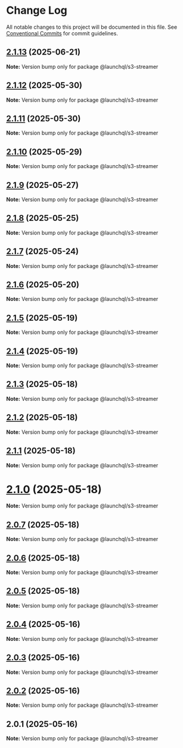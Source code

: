 # Change Log

All notable changes to this project will be documented in this file.
See [Conventional Commits](https://conventionalcommits.org) for commit guidelines.

## [2.1.13](https://github.com/launchql/launchql/compare/@launchql/s3-streamer@2.1.12...@launchql/s3-streamer@2.1.13) (2025-06-21)

**Note:** Version bump only for package @launchql/s3-streamer





## [2.1.12](https://github.com/launchql/launchql/compare/@launchql/s3-streamer@2.1.11...@launchql/s3-streamer@2.1.12) (2025-05-30)

**Note:** Version bump only for package @launchql/s3-streamer





## [2.1.11](https://github.com/launchql/launchql/compare/@launchql/s3-streamer@2.1.10...@launchql/s3-streamer@2.1.11) (2025-05-30)

**Note:** Version bump only for package @launchql/s3-streamer





## [2.1.10](https://github.com/launchql/launchql/compare/@launchql/s3-streamer@2.1.9...@launchql/s3-streamer@2.1.10) (2025-05-29)

**Note:** Version bump only for package @launchql/s3-streamer





## [2.1.9](https://github.com/launchql/launchql/compare/@launchql/s3-streamer@2.1.8...@launchql/s3-streamer@2.1.9) (2025-05-27)

**Note:** Version bump only for package @launchql/s3-streamer





## [2.1.8](https://github.com/launchql/launchql/compare/@launchql/s3-streamer@2.1.7...@launchql/s3-streamer@2.1.8) (2025-05-25)

**Note:** Version bump only for package @launchql/s3-streamer





## [2.1.7](https://github.com/launchql/launchql/compare/@launchql/s3-streamer@2.1.6...@launchql/s3-streamer@2.1.7) (2025-05-24)

**Note:** Version bump only for package @launchql/s3-streamer





## [2.1.6](https://github.com/launchql/launchql/compare/@launchql/s3-streamer@2.1.5...@launchql/s3-streamer@2.1.6) (2025-05-20)

**Note:** Version bump only for package @launchql/s3-streamer





## [2.1.5](https://github.com/launchql/launchql/compare/@launchql/s3-streamer@2.1.4...@launchql/s3-streamer@2.1.5) (2025-05-19)

**Note:** Version bump only for package @launchql/s3-streamer





## [2.1.4](https://github.com/launchql/launchql/compare/@launchql/s3-streamer@2.1.3...@launchql/s3-streamer@2.1.4) (2025-05-19)

**Note:** Version bump only for package @launchql/s3-streamer





## [2.1.3](https://github.com/launchql/launchql/compare/@launchql/s3-streamer@2.1.2...@launchql/s3-streamer@2.1.3) (2025-05-18)

**Note:** Version bump only for package @launchql/s3-streamer





## [2.1.2](https://github.com/launchql/launchql/compare/@launchql/s3-streamer@2.1.1...@launchql/s3-streamer@2.1.2) (2025-05-18)

**Note:** Version bump only for package @launchql/s3-streamer





## [2.1.1](https://github.com/launchql/launchql/compare/@launchql/s3-streamer@2.1.0...@launchql/s3-streamer@2.1.1) (2025-05-18)

**Note:** Version bump only for package @launchql/s3-streamer





# [2.1.0](https://github.com/launchql/launchql/compare/@launchql/s3-streamer@2.0.7...@launchql/s3-streamer@2.1.0) (2025-05-18)

**Note:** Version bump only for package @launchql/s3-streamer





## [2.0.7](https://github.com/launchql/launchql/compare/@launchql/s3-streamer@2.0.6...@launchql/s3-streamer@2.0.7) (2025-05-18)

**Note:** Version bump only for package @launchql/s3-streamer





## [2.0.6](https://github.com/launchql/launchql/compare/@launchql/s3-streamer@2.0.5...@launchql/s3-streamer@2.0.6) (2025-05-18)

**Note:** Version bump only for package @launchql/s3-streamer





## [2.0.5](https://github.com/launchql/launchql/compare/@launchql/s3-streamer@2.0.4...@launchql/s3-streamer@2.0.5) (2025-05-18)

**Note:** Version bump only for package @launchql/s3-streamer





## [2.0.4](https://github.com/launchql/launchql/compare/@launchql/s3-streamer@2.0.3...@launchql/s3-streamer@2.0.4) (2025-05-16)

**Note:** Version bump only for package @launchql/s3-streamer





## [2.0.3](https://github.com/launchql/launchql/compare/@launchql/s3-streamer@2.0.2...@launchql/s3-streamer@2.0.3) (2025-05-16)

**Note:** Version bump only for package @launchql/s3-streamer





## [2.0.2](https://github.com/launchql/launchql/compare/@launchql/s3-streamer@2.0.1...@launchql/s3-streamer@2.0.2) (2025-05-16)

**Note:** Version bump only for package @launchql/s3-streamer





## 2.0.1 (2025-05-16)

**Note:** Version bump only for package @launchql/s3-streamer
